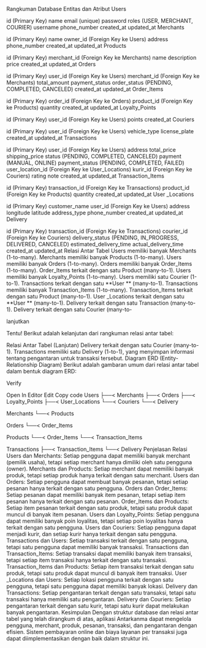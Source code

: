 Rangkuman Database
Entitas dan Atribut
Users

id (Primary Key)
name
email (unique)
password
roles (USER, MERCHANT, COURIER)
username
phone_number
created_at
updated_at
Merchants

id (Primary Key)
name
owner_id (Foreign Key ke Users)
address
phone_number
created_at
updated_at
Products

id (Primary Key)
merchant_id (Foreign Key ke Merchants)
name
description
price
created_at
updated_at
Orders

id (Primary Key)
user_id (Foreign Key ke Users)
merchant_id (Foreign Key ke Merchants)
total_amount
payment_status
order_status (PENDING, COMPLETED, CANCELED)
created_at
updated_at
Order_Items

id (Primary Key)
order_id (Foreign Key ke Orders)
product_id (Foreign Key ke Products)
quantity
created_at
updated_at
Loyalty_Points

id (Primary Key)
user_id (Foreign Key ke Users)
points
created_at
Couriers

id (Primary Key)
user_id (Foreign Key ke Users)
vehicle_type
license_plate
created_at
updated_at
Transactions

id (Primary Key)
user_id (Foreign Key ke Users)
address
total_price
shipping_price
status (PENDING, COMPLETED, CANCELED)
payment (MANUAL, ONLINE)
payment_status (PENDING, COMPLETED, FAILED)
user_location_id (Foreign Key ke User_Locations)
kurir_id (Foreign Key ke Couriers)
rating
note
created_at
updated_at
Transaction_Items

id (Primary Key)
transaction_id (Foreign Key ke Transactions)
product_id (Foreign Key ke Products)
quantity
created_at
updated_at
User _Locations

id (Primary Key)
customer_name
user_id (Foreign Key ke Users)
address
longitude
latitude
address_type
phone_number
created_at
updated_at
Delivery

id (Primary Key)
transaction_id (Foreign Key ke Transactions)
courier_id (Foreign Key ke Couriers)
delivery_status (PENDING, IN_PROGRESS, DELIVERED, CANCELED)
estimated_delivery_time
actual_delivery_time
created_at
updated_at
Relasi Antar Tabel
Users memiliki banyak Merchants (1-to-many).
Merchants memiliki banyak Products (1-to-many).
Users memiliki banyak Orders (1-to-many).
Orders memiliki banyak Order_Items (1-to-many).
Order_Items terkait dengan satu Product (many-to-1).
Users memiliki banyak Loyalty_Points (1-to-many).
Users memiliki satu Courier (1-to-1).
Transactions terkait dengan satu **User ** (many-to-1).
Transactions memiliki banyak Transaction_Items (1-to-many).
Transaction_Items terkait dengan satu Product (many-to-1).
User _Locations terkait dengan satu **User ** (many-to-1).
Delivery terkait dengan satu Transaction (many-to-1).
Delivery terkait dengan satu Courier (many-to-

lanjutkan


Tentu! Berikut adalah kelanjutan dari rangkuman relasi antar tabel:

Relasi Antar Tabel (Lanjutan)
Delivery terkait dengan satu Courier (many-to-1).
Transactions memiliki satu Delivery (1-to-1), yang menyimpan informasi tentang pengantaran untuk transaksi tersebut.
Diagram ERD (Entity-Relationship Diagram)
Berikut adalah gambaran umum dari relasi antar tabel dalam bentuk diagram ERD:


Verify

Open In Editor
Edit
Copy code
Users
  ├──< Merchants
  ├──< Orders
  ├──< Loyalty_Points
  ├──< User_Locations
  └──< Couriers
       └──< Delivery
       
Merchants
  └──< Products

Orders
  └──< Order_Items

Products
  └──< Order_Items
  └──< Transaction_Items

Transactions
  ├──< Transaction_Items
  └──< Delivery
Penjelasan Relasi
Users dan Merchants: Setiap pengguna dapat memiliki banyak merchant (pemilik usaha), tetapi setiap merchant hanya dimiliki oleh satu pengguna (owner).
Merchants dan Products: Setiap merchant dapat memiliki banyak produk, tetapi setiap produk hanya terkait dengan satu merchant.
Users dan Orders: Setiap pengguna dapat membuat banyak pesanan, tetapi setiap pesanan hanya terkait dengan satu pengguna.
Orders dan Order_Items: Setiap pesanan dapat memiliki banyak item pesanan, tetapi setiap item pesanan hanya terkait dengan satu pesanan.
Order_Items dan Products: Setiap item pesanan terkait dengan satu produk, tetapi satu produk dapat muncul di banyak item pesanan.
Users dan Loyalty_Points: Setiap pengguna dapat memiliki banyak poin loyalitas, tetapi setiap poin loyalitas hanya terkait dengan satu pengguna.
Users dan Couriers: Setiap pengguna dapat menjadi kurir, dan setiap kurir hanya terkait dengan satu pengguna.
Transactions dan Users: Setiap transaksi terkait dengan satu pengguna, tetapi satu pengguna dapat memiliki banyak transaksi.
Transactions dan Transaction_Items: Setiap transaksi dapat memiliki banyak item transaksi, tetapi setiap item transaksi hanya terkait dengan satu transaksi.
Transaction_Items dan Products: Setiap item transaksi terkait dengan satu produk, tetapi satu produk dapat muncul di banyak item transaksi.
User _Locations dan Users: Setiap lokasi pengguna terkait dengan satu pengguna, tetapi satu pengguna dapat memiliki banyak lokasi.
Delivery dan Transactions: Setiap pengantaran terkait dengan satu transaksi, tetapi satu transaksi hanya memiliki satu pengantaran.
Delivery dan Couriers: Setiap pengantaran terkait dengan satu kurir, tetapi satu kurir dapat melakukan banyak pengantaran.
Kesimpulan
Dengan struktur database dan relasi antar tabel yang telah dirangkum di atas, aplikasi Antarkanma dapat mengelola pengguna, merchant, produk, pesanan, transaksi, dan pengantaran dengan efisien. Sistem pembayaran online dan biaya layanan per transaksi juga dapat diimplementasikan dengan baik dalam struktur ini.
